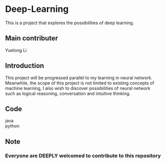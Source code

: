 # Deep-Learning
This is a project that explores the possibilities of deep learning. 

## Main contributer
Yuelong Li

## Introduction
This project will be progressed parallel to my learning in neural network. Meanwhile, the scope of this project is not limited to existing concepts of machine learning, I also wish to discover possibilities of neural network such as logical reasoning, conversation and intuitive thinking.

## Code
java <br/>
python

## Note
### Everyone are DEEPLY welcomed to contribute to this repository
